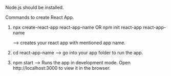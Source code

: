 Node.js should be installed.

Commands to create React App.

1. npx create-react-app react-app-name
   OR
   npm init react-app react-app-name

   --> creates your react app with mentioned app name.

2. cd react-app-name --> go into your app folder to run the app.

3. npm start --> Runs the app in development mode. Open http://localhost:3000 to view it in the browser.
